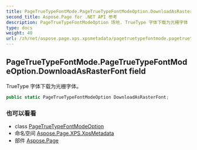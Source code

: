 ```yaml
---
title: PageTrueTypeFontMode.PageTrueTypeFontModeOption.DownloadAsRasterFont
second_title: Aspose.Page for .NET API 参考
description: PageTrueTypeFontModeOption 场地. TrueType 字体下载为光栅字体
type: docs
weight: 40
url: /zh/net/aspose.page.xps.xpsmetadata/pagetruetypefontmode.pagetruetypefontmodeoption/downloadasrasterfont/
---
```

## PageTrueTypeFontMode.PageTrueTypeFontModeOption.DownloadAsRasterFont field

TrueType 字体下载为光栅字体。

```csharp
public static PageTrueTypeFontModeOption DownloadAsRasterFont;
```

### 也可以看看

* class [PageTrueTypeFontModeOption](../)
* 命名空间 [Aspose.Page.XPS.XpsMetadata](../../pagetruetypefontmode.pagetruetypefontmodeoption/)
* 部件 [Aspose.Page](../../../)


